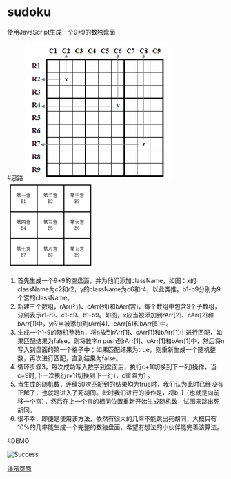 # sudoku
使用JavaScript生成一个9*9的数独盘面

#思路
![图一]( readme/1.png ) ![图二]( readme/2.png )
1. 首先生成一个9*9的空盘面，并为他们添加className，如图：x的className为c2和r2，y的className为c6和r4，以此类推。b1-b9分别为9个宫的className。
2. 新建三个数组，rArr(行)、cArr(列)和bArr(宫)，每个数组中包含9个子数组，分别表示r1-r9、c1-c9、b1-b9。如图，x应当被添加到rArr[2]、cArr[2]和bArr[1]中，y应当被添加到rArr[4]、cArr[6]和bArr[5]中。
3. 生成一个1-9的随机整数n，将n放到rArr[1]、cArr[1]和bArr[1]中进行匹配，如果匹配结果为false，则将数字n push到rArr[1]、cArr[1]和bArr[1]中，然后将n写入到盘面的第一个格子中；如果匹配结果为true，则重新生成一个随机整数，再次进行匹配，直到结果为false。
4. 循环步骤3，每次成功写入数字到盘面后，执行c+1(切换到下一列)操作，当c=9时,下一次执行r+1(切换到下一行)，c重置为1 。
5. 当生成的随机数，连续50次匹配到的结果均为true时，我们认为此时已经没有正解了，也就是进入了死胡同。此时我们进行的操作是，将b-1（也就是向前移一个宫），然后在上一个宫的相同位置重新开始生成随机数，试图来跳出死胡同。
6. 很不幸，即便是使用该方法，依然有很大的几率不能跳出死胡同，大概只有10%的几率能生成一个完整的数独盘面，希望有想法的小伙伴能完善该算法。

#DEMO

![Success]( readme/3.png )

[演示页面](http://output.jsbin.com/pokire)
